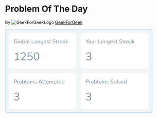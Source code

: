 # Problem Of The Day
By ![GeekForGeekLogo](https://media.geeksforgeeks.org/gfg-gg-logo.svg) [GeekForGeek](https://www.geeksforgeeks.org)

![Strike Details](https://raw.githubusercontent.com/Saran-K-07/Problem-Of-The-Day/refs/heads/main/Image/Day%2003.png)
